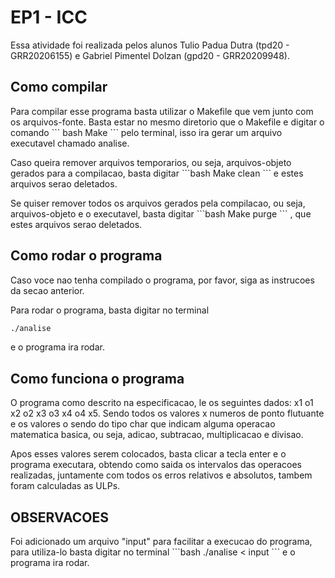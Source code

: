 # EP1 - ICC

Essa atividade foi realizada pelos alunos Tulio Padua Dutra (tpd20 - GRR20206155) e Gabriel Pimentel Dolzan (gpd20 - GRR20209948).

## Como compilar

<p>Para compilar esse programa basta utilizar o Makefile que vem junto com os arquivos-fonte. Basta estar no mesmo diretorio que o Makefile e digitar o comando 
``` bash
Make
```
pelo terminal, isso ira gerar um arquivo executavel chamado analise.</p>

<p>Caso queira remover arquivos temporarios, ou seja, arquivos-objeto gerados para a compilacao, basta digitar
```bash
Make clean
```
e estes arquivos serao deletados.</p>

<p>Se quiser remover todos os arquivos gerados pela compilacao, ou seja, arquivos-objeto e o executavel, basta digitar
```bash
Make purge
```
, que estes arquivos serao deletados.</p>

## Como rodar o programa

<p>Caso voce nao tenha compilado o programa, por favor, siga as instrucoes da secao anterior.

Para rodar o programa, basta digitar no terminal
```bash
./analise
```
e o programa ira rodar.</p>

## Como funciona o programa

<p>O programa como descrito na especificacao, le os seguintes dados: x1 o1 x2 o2 x3 o3 x4 o4 x5. Sendo todos os valores x numeros de ponto flutuante e os valores o sendo do tipo char que indicam alguma operacao matematica basica, ou seja, adicao, subtracao, multiplicacao e divisao.</p>

<p>Apos esses valores serem colocados, basta clicar a tecla enter e o programa executara, obtendo como saida os intervalos das operacoes realizadas, juntamente com todos os erros relativos e absolutos, tambem foram calculadas as ULPs.</p>

## OBSERVACOES

<p>Foi adicionado um arquivo "input" para facilitar a execucao do programa, para utiliza-lo basta digitar no terminal
```bash
./analise < input
```
e o programa ira rodar.</p>
